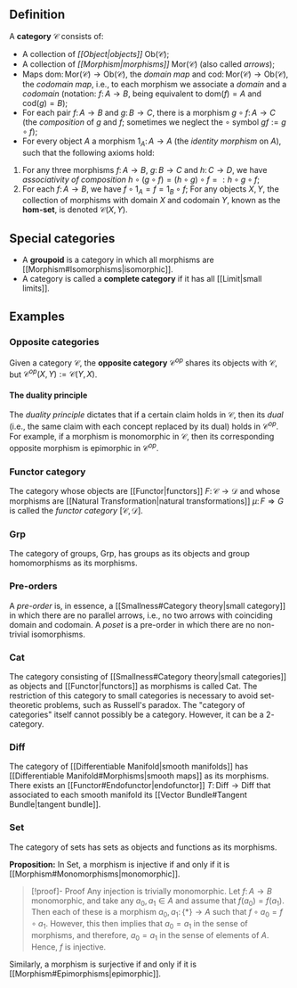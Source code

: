 ## Definition
 A **category** $\mathcal{C}$ consists of:
 - A collection of *[[Object|objects]]* $\mathrm{Ob}(\mathcal{C})$;
 - A collection of *[[Morphism|morphisms]]* $\mathrm{Mor}(\mathcal{C})$ (also called *arrows*);
 - Maps $\mathrm{dom}\colon \mathrm{Mor}(\mathcal{C})\to\mathrm{Ob}(\mathcal{C})$, the *domain map* and $\mathrm{cod}\colon \mathrm{Mor}(\mathcal{C})\to\mathrm{Ob}(\mathcal{C})$, the *codomain map*, i.e., to each morphism we associate a *domain* and a *codomain* (notation: $f\colon A\to B$, being equivalent to $\mathrm{dom}(f)=A$ and $\mathrm{cod}(g)=B$);
 - For each pair $f\colon A\to B$ and $g\colon B\to C$, there is a morphism $g\circ f\colon A\to C$ (the *composition* of $g$ and $f$; sometimes we neglect the $\circ$ symbol $gf := g\circ f$);
 - For every object $A$ a morphism $1_A\colon A\to A$ (the *identity morphism* on $A$),
such that the following axioms hold:
1. For any three morphisms $f\colon A\to B$, $g\colon B\to C$ and $h\colon C\to D$, we have *associativity of composition* $h\circ(g\circ f) = (h\circ g)\circ f =: h\circ g\circ f$;
2. For each $f\colon A\to B$, we have $f\circ 1_A = f = 1_B\circ f$;
For any objects $X,Y$, the collection of morphisms with domain $X$ and codomain $Y$, known as the **hom-set**, is denoted $\mathcal{C}(X,Y)$.
## Special categories
- A **groupoid** is a category in which all morphisms are [[Morphism#Isomorphisms|isomorphic]].
- A category is called a **complete category** if it has all [[Limit|small limits]].
## Examples
### Opposite categories
Given a category $\mathcal{C}$, the **opposite category** $\mathcal{C}^{op}$ shares its objects with $\mathcal{C}$, but $\mathcal{C}^{op}(X,Y) := \mathcal{C}(Y,X)$.
#### The duality principle
The *duality principle* dictates that if a certain claim holds in $\mathcal{C}$, then its *dual* (i.e., the same claim with each concept replaced by its dual) holds in $\mathcal{C}^{op}$. For example, if a morphism is monomorphic in $\mathcal{C}$, then its corresponding opposite morphism is epimorphic in $\mathcal{C}^{op}$.
### Functor category
The category whose objects are [[Functor|functors]] $F\colon \mathcal{C}\to\mathcal{D}$ and whose morphisms are [[Natural Transformation|natural transformations]] $\mu\colon F\Rightarrow G$ is called the *functor category* $[\mathcal{C},\mathcal{D}]$.
### $\mathrm{Grp}$
The category of groups, $\mathrm{Grp}$, has groups as its objects and group homomorphisms as its morphisms.
### Pre-orders
A *pre-order* is, in essence, a [[Smallness#Category theory|small category]] in which there are no parallel arrows, i.e., no two arrows with coinciding domain and codomain. A *poset* is a pre-order in which there are no non-trivial isomorphisms.
### $\mathrm{Cat}$
The category consisting of [[Smallness#Category theory|small categories]] as objects and [[Functor|functors]] as morphisms is called $\mathrm{Cat}$. The restriction of this category to small categories is necessary to avoid set-theoretic problems, such as Russell's paradox.
The "category of categories" itself cannot possibly be a category. However, it can be a $2$-category.
### $\mathrm{Diff}$
The category of [[Differentiable Manifold|smooth manifolds]] has [[Differentiable Manifold#Morphisms|smooth maps]] as its morphisms. There exists an [[Functor#Endofunctor|endofunctor]] $T\colon \mathrm{Diff}\to \mathrm{Diff}$ that associated to each smooth manifold its [[Vector Bundle#Tangent Bundle|tangent bundle]].
### $\mathrm{Set}$
The category of sets has sets as objects and functions as its morphisms.

**Proposition:** In $\mathrm{Set}$, a morphism is injective if and only if it is [[Morphism#Monomorphisms|monomorphic]].
> [!proof]- Proof
>	Any injection is trivially monomorphic.
>	Let $f\colon A\to B$ monomorphic, and take any $a_0, a_1\in A$ and assume that $f(a_0) = f(a_1)$. Then each of these is a morphism $a_0,a_1\colon \{*\}\to A$ such that $f\circ a_0 = f\circ a_1$. However, this then implies that $a_0=a_1$ in the sense of morphisms, and therefore, $a_0 = a_1$ in the sense of elements of $A$. Hence, $f$ is injective.

Similarly, a morphism is surjective if and only if it is [[Morphism#Epimorphisms|epimorphic]].